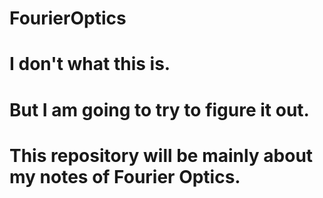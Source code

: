 # FourierOptics
# I don't what this is. 
# But I am going to try to figure it out. 
# This repository will be mainly about my notes of Fourier Optics. 
